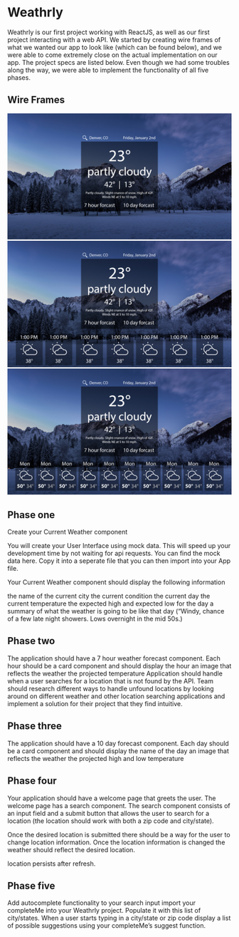 # Weathrly 
Weathrly is our first project working with ReactJS, as well as our first project interacting with a web API. We started by creating wire frames of what we wanted our app to look like (which can be found below), and we were able to come extremely close on the actual implementation on our app. The project specs are listed below. Even though we had some troubles along the way, we were able to implement the functionality of all five phases.

## Wire Frames
![wireframe](https://raw.githubusercontent.com/EricMellow/weathrly/master/src/assets/current-weather-wireframe.jpg)
![wireframe](https://raw.githubusercontent.com/EricMellow/weathrly/master/src/assets/7-hour-wireframe.jpg)
![wireframe](https://raw.githubusercontent.com/EricMellow/weathrly/master/src/assets/10-day-wireframe.jpg)

## Phase one

Create your Current Weather component

You will create your User Interface using mock data. This will speed up your development time by not waiting for api requests. You can find the mock data here. Copy it into a seperate file that you can then import into your App file.

Your Current Weather component should display the following information

the name of the current city
the current condition
the current day
the current temperature
the expected high and expected low for the day
a summary of what the weather is going to be like that day (“Windy, chance of a few late night showers. Lows overnight in the mid 50s.)

## Phase two

The application should have a 7 hour weather forecast component. Each hour should be a card component and should display
the hour
an image that reflects the weather
the projected temperature
Application should handle when a user searches for a location that is not found by the API. Team should research different ways to handle unfound locations by looking around on different weather and other location searching applications and implement a solution for their project that they find intuitive.

## Phase three

The application should have a 10 day forecast component. Each day should be a card component and should display
the name of the day
an image that reflects the weather
the projected high and low temperature

## Phase four

Your application should have a welcome page that greets the user. The welcome page has a search component.
The search component consists of an input field and a submit button that allows the user to search for a location (the location should work with both a zip code and city/state).

Once the desired location is submitted there should be a way for the user to change location information. Once the location information is changed the weather should reflect the desired location.

location persists after refresh.

## Phase five

Add autocomplete functionality to your search input
import your completeMe into your Weathrly project. Populate it with this list of city/states. When a user starts typing in a city/state or zip code display a list of possible suggestions using your completeMe’s suggest function.
